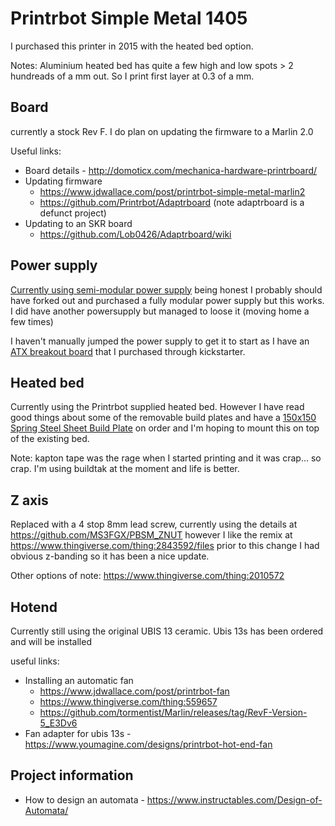 # Printrbot Simple Metal 1405
I purchased this printer in 2015 with the heated bed option.

Notes: Aluminium heated bed has quite a few high and low spots > 2 hundreads of a mm out. So I print first layer at 0.3 of a mm.

## Board 

currently a stock Rev F. I do plan on updating the firmware to a Marlin 2.0

Useful links:
- Board details - http://domoticx.com/mechanica-hardware-printrboard/
- Updating firmware 
  - https://www.jdwallace.com/post/printrbot-simple-metal-marlin2
  - https://github.com/Printrbot/Adaptrboard (note adaptrboard is a defunct project)
- Updating to an SKR board
  - https://github.com/Lob0426/Adaptrboard/wiki

## Power supply

[Currently using semi-modular power supply](https://www.amazon.com.au/gp/product/B08BX65LVY/ref=ppx_yo_dt_b_asin_title_o05_s00?ie=UTF8&psc=1) being honest I probably should have forked out and purchased a fully modular power supply but this works. I did have another powersupply but managed to loose it (moving home a few times)

I haven't manually jumped the power supply to get it to start as I have an [ATX breakout board](https://www.kickstarter.com/projects/141080940/atx-breakout-board-for-all-pc-power-supplys?ref=profile_created) that I purchased through kickstarter. 

## Heated bed

Currently using the Printrbot supplied heated bed. However I have read good things about some of the removable build plates and have a [150x150 Spring Steel Sheet Build Plate](https://www.aliexpress.com/snapshot/0.html?orderId=8143475876268766) on order and I'm hoping to mount this on top of the existing bed.

Note: kapton tape was the rage when I started printing and it was crap... so crap. I'm using buildtak at the moment and life is better.

## Z axis 

Replaced with a 4 stop 8mm lead screw, currently using the details at https://github.com/MS3FGX/PBSM_ZNUT however I like the remix at https://www.thingiverse.com/thing:2843592/files prior to this change I had obvious z-banding so it has been a nice update.

Other options of note: https://www.thingiverse.com/thing:2010572

## Hotend 

Currently still using the original UBIS 13 ceramic. Ubis 13s has been ordered and will be installed

useful links:
- Installing an automatic fan 
  - https://www.jdwallace.com/post/printrbot-fan
  - https://www.thingiverse.com/thing:559657
  - https://github.com/tormentist/Marlin/releases/tag/RevF-Version-5_E3Dv6
- Fan adapter for ubis 13s - https://www.youmagine.com/designs/printrbot-hot-end-fan


## Project information

- How to design an automata - https://www.instructables.com/Design-of-Automata/
